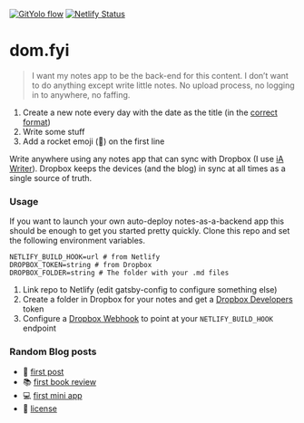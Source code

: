 [![GitYolo flow](https://img.shields.io/badge/Flow-GitYolo-ff69b4)](https://dom.fyi/2019.240) [![Netlify Status](https://api.netlify.com/api/v1/badges/8f857d1f-c68f-424f-a4d2-b473fc4ccddb/deploy-status)](https://app.netlify.com/sites/domfyi/deploys)

# dom.fyi

> I want my notes app to be the back-end for this content. I don’t want to do anything except write little notes. No upload process, no logging in to anywhere, no faffing.

1. Create a new note every day with the date as the title (in the [correct format])
2. Write some stuff
3. Add a rocket emoji (🚀) on the first line

Write anywhere using any notes app that can sync with Dropbox (I use [iA Writer]). Dropbox keeps the devices (and the blog) in sync at all times as a single source of truth.

### Usage

If you want to launch your own auto-deploy notes-as-a-backend app this should be enough to get you started pretty quickly. Clone this repo and set the following environment variables.

```
NETLIFY_BUILD_HOOK=url # from Netlify
DROPBOX_TOKEN=string # from Dropbox
DROPBOX_FOLDER=string # The folder with your .md files
```

1. Link repo to Netlify (edit gatsby-config to configure something else)
2. Create a folder in Dropbox for your notes and get a [Dropbox Developers] token
3. Configure a [Dropbox Webhook] to point at your `NETLIFY_BUILD_HOOK` endpoint

### Random Blog posts

- 🚂 [first post]
- 📚 [first book review]
- 💻 [first mini app]
- 📄 [license]

[correct format]: https://dom.fyi/2019.220
[dropbox developers]: https://www.dropbox.com/developers/documentation/http/overview
[dropbox webhook]: https://www.dropbox.com/developers/reference/webhooks
[ia writer]: https://ia.net/writer
[first post]: https://dom.fyi/2019.216
[first book review]: https://dom.fyi/2019.237
[first mini app]: https://dom.fyi/2019.242
[license]: https://dom.fyi/2019.246
